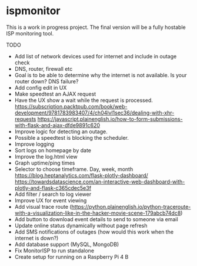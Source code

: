 # ispmonitor

This is a work in progress project. The final version will be a fully hostable ISP monitoring tool.

TODO
- Add list of network devices used for internet and include in outage check
 - DNS, router, firewall etc
 - Goal is to be able to determine why the internet is not available. Is your router down? DNS failure?
- Add config edit in UX
- Make speedtest an AJAX request
 - Have the UX show a wait while the request is processed.
    https://subscription.packtpub.com/book/web-development/9781783983407/4/ch04lvl1sec36/dealing-with-xhr-requests
    https://javascript.plainenglish.io/how-to-form-submissions-with-flask-and-ajax-dfde9891c620
- Improve logic for detecting an outage.
 - Possible a speedtest is blocking the scheduler.
- Improve logging
 - Sort logs on homepage by date
 - Improve the log.html view
- Graph uptime/ping times
 - Selector to choose timeframe. Day, week, month
    https://blog.heptanalytics.com/flask-plotly-dashboard/
    https://towardsdatascience.com/an-interactive-web-dashboard-with-plotly-and-flask-c365cdec5e3f 
- Add filter / search to log viewer
- Improve UX for event viewing
 - Add visual trace route (https://python.plainenglish.io/python-traceroute-with-a-visualization-like-in-the-hacker-movie-scene-179abcb74dc8)
 - Add button to download event details to send to someone via email
- Update online status dynamically without page refresh
- Add SMS notifications of outages (how would this work when the internet is down?)
- Add database support (MySQL, MongoDB)
- Fix MonitorISP to run standalone
- Create setup for running on a Raspberry Pi 4 B 